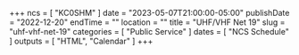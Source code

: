 +++
ncs = [ "KC0SHM" ]
date = "2023-05-07T21:00:00-05:00"
publishDate = "2022-12-20"
endTime = ""
location = ""
title = "UHF/VHF Net 19"
slug = "uhf-vhf-net-19"
categories = [ "Public Service" ]
dates = [ "NCS Schedule" ]
outputs = [ "HTML", "Calendar" ]
+++
